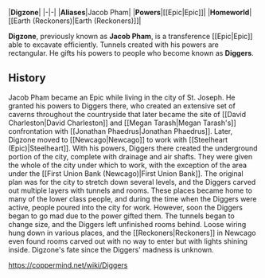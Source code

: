 |**Digzone**|
|-|-|
|**Aliases**|Jacob Pham|
|**Powers**|[[Epic\|Epic]]|
|**Homeworld**|[[Earth (Reckoners)\|Earth (Reckoners)]]|

**Digzone**, previously known as **Jacob Pham**, is a transference [[Epic\|Epic]] able to excavate efficiently. Tunnels created with his powers are rectangular. He gifts his powers to people who become known as **Diggers**.

## History
Jacob Pham became an Epic while living in the city of St. Joseph. He granted his powers to Diggers there, who created an extensive set of caverns throughout the countryside that later became the site of [[David Charleston\|David Charleston]] and [[Megan Tarash\|Megan Tarash's]] confrontation with [[Jonathan Phaedrus\|Jonathan Phaedrus]].
Later, Digzone moved to [[Newcago\|Newcago]] to work with [[Steelheart (Epic)\|Steelheart]]. With his powers, Diggers there created the underground portion of the city, complete with drainage and air shafts. They were given the whole of the city under which to work, with the exception of the area under the [[First Union Bank (Newcago)\|First Union Bank]]. The original plan was for the city to stretch down several levels, and the Diggers carved out multiple layers with tunnels and rooms. These places became home to many of the lower class people, and during the time when the Diggers were active, people poured into the city for work. However, soon the Diggers began to go mad due to the power gifted them. The tunnels began to change size, and the Diggers left unfinished rooms behind. Loose wiring hung down in various places, and the [[Reckoners\|Reckoners]] in Newcago even found rooms carved out with no way to enter but with lights shining inside. Digzone's fate since the Diggers' madness is unknown.



https://coppermind.net/wiki/Diggers